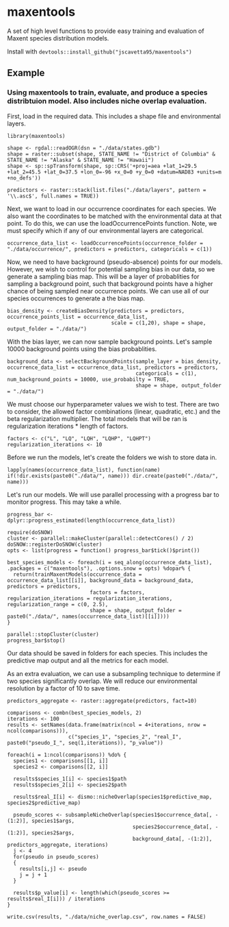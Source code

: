 # maxentools
A set of high level functions to provide easy training and evaluation of Maxent species distribution models.

Install with ```devtools::install_github("jscavetta95/maxentools")```

## Example
### Using maxentools to train, evaluate, and produce a species distribtuion model. Also includes niche overlap evaluation.

First, load in the required data. This includes a shape file and environmental layers.
```{r load, eval = FALSE}
library(maxentools)

shape <- rgdal::readOGR(dsn = "./data/states.gdb")
shape = raster::subset(shape, STATE_NAME != "District of Columbia" & STATE_NAME != "Alaska" & STATE_NAME != "Hawaii")
shape <- sp::spTransform(shape, sp::CRS('+proj=aea +lat_1=29.5 +lat_2=45.5 +lat_0=37.5 +lon_0=-96 +x_0=0 +y_0=0 +datum=NAD83 +units=m +no_defs'))

predictors <- raster::stack(list.files("./data/layers", pattern = '\\.asc$', full.names = TRUE))
```

Next, we want to load in our occurrence coordinates for each species. We also want the coordinates to be matched with the environmental data at that point. To do this, we can use the loadOccurrencePoints function. Note, we must specify which if any of our environmental layers are categorical.
```{r occurrence, eval = FALSE}
occurrence_data_list <- loadOccurrencePoints(occurrence_folder = "./data/occurrence/", predictors = predictors, categoricals = c(1))
```

Now, we need to have background (pseudo-absence) points for our models. However, we wish to control for potential sampling bias in our data, so we generate a sampling bias map. This will be a layer of probablities for sampling a background point, such that background points have a higher chance of being sampled near occurrence points. We can use all of our species occurrences to generate a the bias map.
```{r bias, eval = FALSE}
bias_density <- createBiasDensity(predictors = predictors, occurrence_points_list = occurrence_data_list, 
                                  scale = c(1,20), shape = shape, output_folder = "./data/")
```

With the bias layer, we can now sample background points. Let's sample 10000 background points using the bias probablities.
```{r background, eval = FALSE}
background_data <- selectBackgroundPoints(sample_layer = bias_density, occurrence_data_list = occurrence_data_list, predictors = predictors,
                                          categoricals = c(1), num_background_points = 10000, use_probabilty = TRUE, 
                                          shape = shape, output_folder = "./data/")
```

We must choose our hyperparameter values we wish to test. There are two to consider, the allowed factor combinations (linear, quadratic, etc.) and the beta regularization multiplier. The total models that will be ran is regularization iterations * length of factors.
```{r hyperparameters, eval = FALSE}
factors <- c("L", "LQ", "LQH", "LQHP", "LQHPT")
regularization_iterations <- 10
```

Before we run the models, let's create the folders we wish to store data in.
```{r folders, eval = FALSE}
lapply(names(occurrence_data_list), function(name) if(!dir.exists(paste0("./data/", name))) dir.create(paste0("./data/", name)))
```

Let's run our models. We will use parallel processing with a progress bar to monitor progress. This may take a while.
```{r run, eval = FALSE}
progress_bar <- dplyr::progress_estimated(length(occurrence_data_list))

require(doSNOW)
cluster <- parallel::makeCluster(parallel::detectCores() / 2)
doSNOW::registerDoSNOW(cluster)
opts <- list(progress = function() progress_bar$tick()$print())

best_species_models <- foreach(i = seq_along(occurrence_data_list), .packages = c("maxentools"), .options.snow = opts) %dopar% {
  return(trainMaxentModels(occurrence_data = occurrence_data_list[[i]], background_data = background_data, predictors = predictors,
                           factors = factors, regularization_iterations = regularization_iterations, regularization_range = c(0, 2.5), 
                           shape = shape, output_folder = paste0("./data/", names(occurrence_data_list)[[i]])))
}

parallel::stopCluster(cluster)
progress_bar$stop()
```

Our data should be saved in folders for each species. This includes the predictive map output and all the metrics for each model.

As an extra evaluation, we can use a subsampling technique to determine if two species significantly overlap. We will reduce our environmental resolution by a factor of 10 to save time.
```{r overlap, eval = FALSE}
predictors_aggregate <- raster::aggregate(predictors, fact=10)

comparisons <- combn(best_species_models, 2)
iterations <- 100
results <- setNames(data.frame(matrix(ncol = 4+iterations, nrow = ncol(comparisons))),
                    c("species_1", "species_2", "real_I", paste0("pseudo_I_", seq(1,iterations)), "p_value"))

foreach(i = 1:ncol(comparisons)) %do% {
  species1 <- comparisons[[1, i]]
  species2 <- comparisons[[2, i]]

  results$species_1[i] <- species1$path
  results$species_2[i] <- species2$path

  results$real_I[i] <- dismo::nicheOverlap(species1$predictive_map, species2$predictive_map)

  pseudo_scores <- subsampleNicheOverlap(species1$occurrence_data[, -(1:2)], species1$args,
                                         species2$occurrence_data[, -(1:2)], species2$args,
                                         background_data[, -(1:2)], predictors_aggregate, iterations)
  j <- 4
  for(pseudo in pseudo_scores)
  {
    results[i,j] <- pseudo
    j = j + 1
  }

  results$p_value[i] <- length(which(pseudo_scores >= results$real_I[i])) / iterations
}

write.csv(results, "./data/niche_overlap.csv", row.names = FALSE)
```
